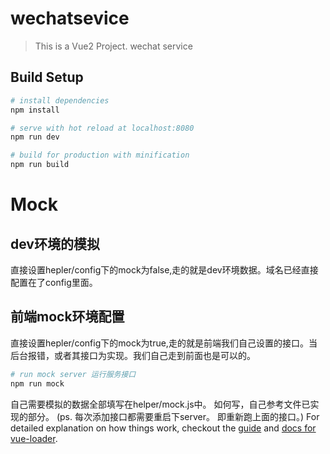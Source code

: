 # wechatsevice

> This is a Vue2 Project. wechat service

## Build Setup

``` bash
# install dependencies
npm install

# serve with hot reload at localhost:8080
npm run dev

# build for production with minification
npm run build
```

# Mock
## dev环境的模拟
直接设置hepler/config下的mock为false,走的就是dev环境数据。域名已经直接配置在了config里面。

## 前端mock环境配置
直接设置hepler/config下的mock为true,走的就是前端我们自己设置的接口。当后台报错，或者其接口为实现。我们自己走到前面也是可以的。
```bash
# run mock server 运行服务接口
npm run mock
```
自己需要模拟的数据全部填写在helper/mock.js中。 如何写，自己参考文件已实现的部分。
(ps. 每次添加接口都需要重启下server。 即重新跑上面的接口。)
For detailed explanation on how things work, checkout the [guide](http://vuejs-templates.github.io/webpack/) and [docs for vue-loader](http://vuejs.github.io/vue-loader).
